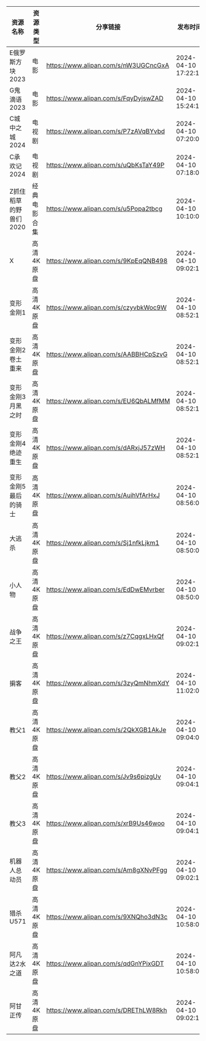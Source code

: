 | 资源名称          | 资源类型   | 分享链接                                 | 发布时间                |
| ------------- | ------ | ------------------------------------ | ------------------- |
| E俄罗斯方块2023    | 电影     | https://www.alipan.com/s/nW3UGCncGxA | 2024-04-10 17:22:15 |
| G鬼滴语2023      | 电影     | https://www.alipan.com/s/FqyDyjswZAD | 2024-04-10 15:24:16 |
| C城中之城2024     | 电视剧    | https://www.alipan.com/s/P7zAVqBYvbd | 2024-04-10 07:20:09 |
| C承欢记2024      | 电视剧    | https://www.alipan.com/s/uQbKsTaY49P | 2024-04-10 07:18:09 |
| Z抓住稻草的野兽们2020 | 经典电影合集 | https://www.alipan.com/s/u5Popa2tbcg | 2024-04-10 10:10:09 |
| X             | 高清4K原盘 | https://www.alipan.com/s/9KpEqQNB498 | 2024-04-10 09:02:13 |
| 变形金刚1         | 高清4K原盘 | https://www.alipan.com/s/czyvbkWoc9W | 2024-04-10 08:52:15 |
| 变形金刚2卷土重来     | 高清4K原盘 | https://www.alipan.com/s/AABBHCpSzvG | 2024-04-10 08:52:17 |
| 变形金刚3月黑之时     | 高清4K原盘 | https://www.alipan.com/s/EU6QbALMfMM | 2024-04-10 08:52:18 |
| 变形金刚4绝迹重生     | 高清4K原盘 | https://www.alipan.com/s/dARxjJ57zWH | 2024-04-10 08:52:19 |
| 变形金刚5最后的骑士    | 高清4K原盘 | https://www.alipan.com/s/AuihVfArHxJ | 2024-04-10 08:56:06 |
| 大逃杀           | 高清4K原盘 | https://www.alipan.com/s/Sj1nfkLjkm1 | 2024-04-10 08:50:08 |
| 小人物           | 高清4K原盘 | https://www.alipan.com/s/EdDwEMvrber | 2024-04-10 08:50:09 |
| 战争之王          | 高清4K原盘 | https://www.alipan.com/s/z7CqgxLHxQf | 2024-04-10 09:02:15 |
| 掮客            | 高清4K原盘 | https://www.alipan.com/s/3zyQmNhmXdY | 2024-04-10 11:02:07 |
| 教父1           | 高清4K原盘 | https://www.alipan.com/s/2QkXGB1AkJe | 2024-04-10 09:04:09 |
| 教父2           | 高清4K原盘 | https://www.alipan.com/s/Jv9s6pizgUv | 2024-04-10 09:04:10 |
| 教父3           | 高清4K原盘 | https://www.alipan.com/s/xrB9Us46woo | 2024-04-10 09:04:11 |
| 机器人总动员        | 高清4K原盘 | https://www.alipan.com/s/Am8gXNvPFgg | 2024-04-10 09:02:16 |
| 猎杀U571        | 高清4K原盘 | https://www.alipan.com/s/9XNQho3dN3c | 2024-04-10 10:58:07 |
| 阿凡达2水之道       | 高清4K原盘 | https://www.alipan.com/s/qdGnYPixGDT | 2024-04-10 10:58:08 |
| 阿甘正传          | 高清4K原盘 | https://www.alipan.com/s/DREThLW8Rkh | 2024-04-10 09:02:17 |
